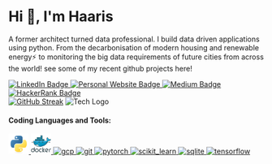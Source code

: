 <h1 align="left">Hi 👋, I'm Haaris</h1>
<p align="left">A former architect turned data professional. I build data driven applications using python. From the decarbonisation of modern housing and renewable energy⚡️ to monitoring the big data requirements of future cities from across the world! see some of my recent github projects here!</p>

<div align='left' id="badges">
  <a href="https://www.linkedin.com/in/haaris-ramzan-cv/">
    <img src="https://img.shields.io/badge/LinkedIn-orange?style=for-the-badge&logo=linkedin&logoColor=white" alt="LinkedIn Badge"/>
  </a>
  <a href="https://hramzan01.github.io/project_portfolio/">
    <img src="https://img.shields.io/badge/Personal%20Website-orange?style=for-the-badge&logo=website&logoColor=white" alt="Personal Website Badge"/>
  </a>
  <a href="https://medium.com/@hramzan">
    <img src="https://img.shields.io/badge/Medium-orange?style=for-the-badge&logo=medium&logoColor=white" alt="Medium Badge"/>
  </a>
    <a href="https://www.hackerrank.com/profile/h_ramzan01">
    <img src="https://img.shields.io/badge/HackerRank-orange?style=for-the-badge&logo=hackerrank&logoColor=white" alt="HackerRank Badge"/>
  </a>
</div>

<div align="left">
    <a align='left' href="https://git.io/streak-stats"><img src="http://github-readme-streak-stats.herokuapp.com?user=hramzan01&theme=dark&hide_border=true&card_width=200" alt="GitHub Streak" /></a>
  <img src="https://cdn.pixabay.com/photo/2024/04/26/13/42/13-42-08-237_1280.png" alt="Tech Logo" width="180"/>
  
</div>


<p align="left">
<!-- Add your social media links here -->
</p>

<h4 align="left">Coding Languages and Tools:</h4>
<p align="left"> 
  <!-- Add your favorite programming languages, frameworks, and tools here -->
  <a href="https://www.python.org" target="_blank" rel="noreferrer"> <img src="https://raw.githubusercontent.com/devicons/devicon/master/icons/python/python-original.svg" alt="python" width="40" height="40"/> </a> 
  <a href="https://www.docker.com/" target="_blank" rel="noreferrer"> <img src="https://raw.githubusercontent.com/devicons/devicon/master/icons/docker/docker-original-wordmark.svg" alt="docker" width="40" height="40"/> </a> 
  <a href="https://cloud.google.com" target="_blank" rel="noreferrer"> <img src="https://www.vectorlogo.zone/logos/google_cloud/google_cloud-icon.svg" alt="gcp" width="40" height="40"/> </a> 
  <a href="https://git-scm.com/" target="_blank" rel="noreferrer"> <img src="https://www.vectorlogo.zone/logos/git-scm/git-scm-icon.svg" alt="git" width="40" height="40"/> </a> 
  <a href="https://pytorch.org/" target="_blank" rel="noreferrer"> <img src="https://www.vectorlogo.zone/logos/pytorch/pytorch-icon.svg" alt="pytorch" width="40" height="40"/> </a> 
  <a href="https://scikit-learn.org/" target="_blank" rel="noreferrer"> <img src="https://upload.wikimedia.org/wikipedia/commons/0/05/Scikit_learn_logo_small.svg" alt="scikit_learn" width="40" height="40"/> </a> 
  <a href="https://www.sqlite.org/" target="_blank" rel="noreferrer"> <img src="https://www.vectorlogo.zone/logos/sqlite/sqlite-icon.svg" alt="sqlite" width="40" height="40"/> </a> 
  <a href="https://www.tensorflow.org" target="_blank" rel="noreferrer"> <img src="https://www.vectorlogo.zone/logos/tensorflow/tensorflow-icon.svg" alt="tensorflow" width="40" height="40"/> </a> 
</p>


